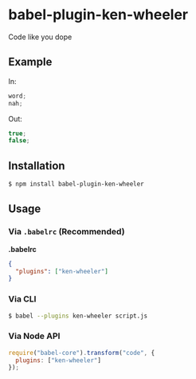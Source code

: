 # babel-plugin-ken-wheeler

Code like you dope

## Example

In:

```js
word;
nah;
```

Out:

```js
true;
false;
```

## Installation

```sh
$ npm install babel-plugin-ken-wheeler
```

## Usage

### Via `.babelrc` (Recommended)

**.babelrc**

```json
{
  "plugins": ["ken-wheeler"]
}
```

### Via CLI

```sh
$ babel --plugins ken-wheeler script.js
```

### Via Node API

```javascript
require("babel-core").transform("code", {
  plugins: ["ken-wheeler"]
});
```
